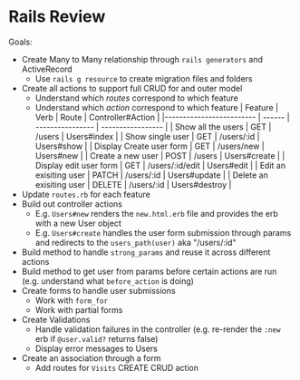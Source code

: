 # Rails Review

Goals:

+ Create Many to Many relationship through `rails generators` and ActiveRecord
  + Use `rails g resource` to create migration files and folders
+ Create all actions to support full CRUD for and outer model
  + Understand which _routes_ correspond to which feature
  + Understand which _action_ correspond to which feature
    | Feature                  | Verb   | Route            | Controller#Action |
    |------------------------- | ------ | ---------------- | ----------------- |
    | Show all the users       | GET    | /users           | Users#index       |
    | Show single user         | GET    | /users/:id       | Users#show        |
    | Display Create user form | GET    | /users/new       | Users#new         |
    | Create a new user        | POST   | /users           | Users#create      |
    | Display edit user form   | GET    | /users/:id/edit  | Users#edit        |
    | Edit an exisiting user   | PATCH  | /users/:id       | Users#update      |
    | Delete an exisiting user | DELETE | /users/:id       | Users#destroy     |
+ Update `routes.rb` for each feature
+ Build out controller actions
  + E.g. `Users#new` renders the `new.html.erb` file and provides the erb with a new User object
  + E.g. `Users#create` handles the user form submission through params and redirects to the `users_path(user)` aka "/users/:id"
+ Build method to handle `strong_params` and reuse it across different actions
+ Build method to get user from params before certain actions are run (e.g. understand what `before_action` is doing)
+ Create forms to handle user submissions
  + Work with `form_for`
  + Work with partial forms
+ Create Validations
  + Handle validation failures in the controller (e.g. re-render the `:new` erb if `@user.valid?` returns false)
  + Display error messages to Users
+ Create an association through a form
  + Add routes for `Visits` CREATE CRUD action
